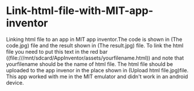 # Link-html-file-with-MIT-app-inventor
Linking html file to an app in MIT app inventor.The code is shown in (The code.jpg) file and the result shown in (The result.jpg) file. To link the html file you need to put this text in the red bar ((file:///mnt/sdcard/AppInventor/assets/yourfilename.html)) and note that yourfilename should be the name of html file. The html file should be uploaded to the app invenor in the place shown in (Upload html file.jpg)file. This app worked with me in the MIT emulator and didn't work in an android device.

